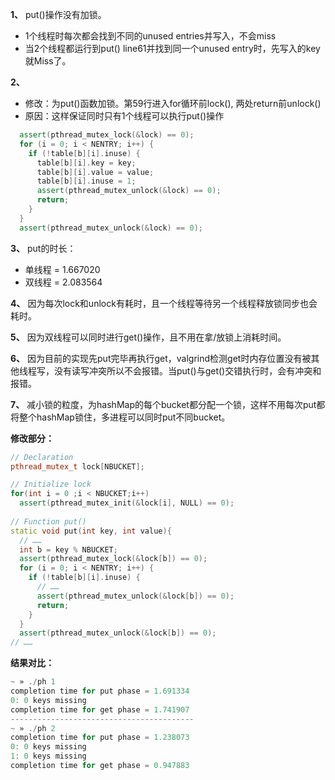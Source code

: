 **1、** put()操作没有加锁。
* 1个线程时每次都会找到不同的unused entries并写入，不会miss
* 当2个线程都运行到put() line61并找到同一个unused entry时，先写入的key就Miss了。

**2、** 
- 修改：为put()函数加锁。第59行进入for循环前lock(), 两处return前unlock()
- 原因：这样保证同时只有1个线程可以执行put()操作
```cpp
  assert(pthread_mutex_lock(&lock) == 0);
  for (i = 0; i < NENTRY; i++) {  
    if (!table[b][i].inuse) {
      table[b][i].key = key;
      table[b][i].value = value;
      table[b][i].inuse = 1;
      assert(pthread_mutex_unlock(&lock) == 0);
      return;
    }
  }
  assert(pthread_mutex_unlock(&lock) == 0);
  ```
**3、** put的时长：
- 单线程 =  1.667020
- 双线程 =  2.083564

**4、** 因为每次lock和unlock有耗时，且一个线程等待另一个线程释放锁同步也会耗时。

**5、** 因为双线程可以同时进行get()操作，且不用在拿/放锁上消耗时间。

**6、** 因为目前的实现先put完毕再执行get，valgrind检测get时内存位置没有被其他线程写，没有读写冲突所以不会报错。当put()与get()交错执行时，会有冲突和报错。

**7、** 减小锁的粒度，为hashMap的每个bucket都分配一个锁，这样不用每次put都将整个hashMap锁住，多进程可以同时put不同bucket。

**修改部分：**
```cpp
// Declaration
pthread_mutex_t lock[NBUCKET];

// Initialize lock
for(int i = 0 ;i < NBUCKET;i++)
  assert(pthread_mutex_init(&lock[i], NULL) == 0);
  
// Function put()
static void put(int key, int value){
  // ……
  int b = key % NBUCKET;
  assert(pthread_mutex_lock(&lock[b]) == 0);
  for (i = 0; i < NENTRY; i++) {  
    if (!table[b][i].inuse) {
      // ……
      assert(pthread_mutex_unlock(&lock[b]) == 0);
      return;
    }
  }
  assert(pthread_mutex_unlock(&lock[b]) == 0);
// ……
```


**结果对比：**
```powershell
~ » ./ph 1                                                        
completion time for put phase = 1.691334
0: 0 keys missing
completion time for get phase = 1.741907
-----------------------------------------
~ » ./ph 2                                                        
completion time for put phase = 1.238073
0: 0 keys missing
1: 0 keys missing
completion time for get phase = 0.947883

```

